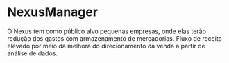 # NexusManager
O Nexus tem como público alvo pequenas empresas, onde elas terão redução dos gastos com armazenamento de mercadorias. Fluxo de receita elevado por meio da melhora do direcionamento da venda a partir de análise de dados.
